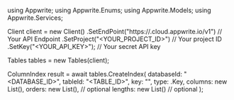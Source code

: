 using Appwrite;
using Appwrite.Enums;
using Appwrite.Models;
using Appwrite.Services;

Client client = new Client()
    .SetEndPoint("https://<REGION>.cloud.appwrite.io/v1") // Your API Endpoint
    .SetProject("<YOUR_PROJECT_ID>") // Your project ID
    .SetKey("<YOUR_API_KEY>"); // Your secret API key

Tables tables = new Tables(client);

ColumnIndex result = await tables.CreateIndex(
    databaseId: "<DATABASE_ID>",
    tableId: "<TABLE_ID>",
    key: "",
    type: .Key,
    columns: new List<string>(),
    orders: new List<string>(), // optional
    lengths: new List<long>() // optional
);